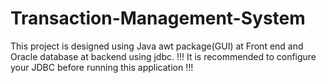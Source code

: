 # Transaction-Management-System
This project is designed using Java awt package(GUI) at Front end and Oracle database at backend using jdbc.
!!! It is recommended to configure your JDBC before running this application !!!
